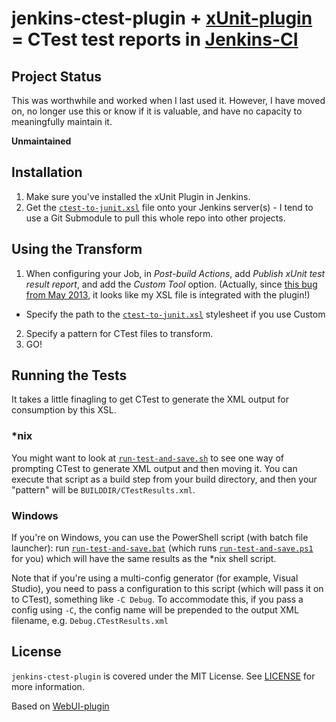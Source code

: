 # jenkins-ctest-plugin + [xUnit-plugin](http://wiki.jenkins-ci.org/display/JENKINS/xUnit+Plugin "xUnit Plugin") = CTest test reports in [Jenkins-CI](http://jenkins-ci.org/ "Extensible continuous integration server")

## Project Status

This was worthwhile and worked when I last used it.
However, I have moved on, no longer use this or know if it is valuable, and have no capacity to meaningfully maintain it.

**Unmaintained**

## Installation

1. Make sure you've installed the xUnit Plugin in Jenkins.
2. Get the [`ctest-to-junit.xsl`][xsl] file onto your Jenkins server(s) - I tend to use a Git Submodule to pull this whole repo into other projects.


## Using the Transform

1. When configuring your Job, in *Post-build Actions*, add *Publish xUnit test result report*, and add the *Custom Tool* option. (Actually, since [this bug from May 2013][jenkins-issue], it looks like my XSL file is integrated with the plugin!)
  - Specify the path to the [`ctest-to-junit.xsl`][xsl] stylesheet if you use Custom
2. Specify a pattern for CTest files to transform.
3. GO!

[jenkins-issue]:https://issues.jenkins-ci.org/browse/JENKINS-17884

## Running the Tests
It takes a little finagling to get CTest to generate the XML output for consumption by this XSL.

### *nix
You might want to look at [`run-test-and-save.sh`][sh] to see one way of prompting CTest to generate XML output and then moving it. You can execute that script as a build step from your build directory, and then your "pattern" will be `BUILDDIR/CTestResults.xml`.

### Windows
If you're on Windows, you can use the PowerShell script (with batch file launcher): run [`run-test-and-save.bat`][bat] (which runs [`run-test-and-save.ps1`][ps1] for you) which will have the same results as the *nix shell script.

Note that if you're using a multi-config generator (for example, Visual Studio), you need to pass a configuration to this script (which will pass it on to CTest), something like `-C Debug`. To accommodate this, if you pass a config using `-C`, the config name will be prepended to the output XML filename, e.g. `Debug.CTestResults.xml`

[xsl]: ctest-to-junit.xsl
[sh]: run-test-and-save.sh
[bat]: run-test-and-save.bat
[ps1]: run-test-and-save.ps1

## License

`jenkins-ctest-plugin` is covered under the MIT License. See [LICENSE](LICENSE) for more information.

Based on [WebUI-plugin](https://github.com/versionone/webui-plugin "WebUI Plugin")

